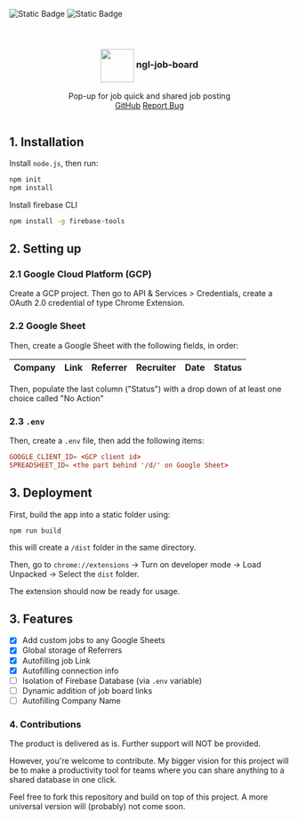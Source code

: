 ![Static Badge](https://img.shields.io/badge/LICENSE-ISC-orange)
![Static Badge](https://img.shields.io/badge/STATUS-BUILD_SUCCESS-green)

<br />
<div align="center" style="border-style: solid; border-width: 1px; border-color: white">
    
<h3 align="center"><image align="center" src="icons/icon48.png" style="width: 60px"/> ngl-job-board</h3>
  <p align="center">
    Pop-up for job quick and shared job posting
    <br />
    <a href="https://github.com/dmtrung14-misc/ngl-job">GitHub</a>
    <a href="https://github.com/dmtrung14-misc/ngl-job/issues">Report Bug</a>
  </p>
</div>

## 1. Installation
Install `node.js`, then run:
```bash
npm init
npm install
```

Install firebase CLI
```bash
npm install -g firebase-tools
```

## 2. Setting up
### 2.1 Google Cloud Platform (GCP)
Create a GCP project. Then go to API & Services > Credentials, create a OAuth 2.0 credential of type Chrome Extension.

### 2.2 Google Sheet
Then, create a Google Sheet with the following fields, in order:

| Company 	| Link 	| Referrer 	| Recruiter 	| Date 	| Status 	|
|---	|---	|---	|---	|---	|---	|

Then, populate the last column ("Status") with a drop down of at least one choice called "No Action"

### 2.3 `.env`
Then, create a `.env` file, then add the following items:
```conf
GOOGLE_CLIENT_ID= <GCP client id>
SPREADSHEET_ID= <the part behind '/d/' on Google Sheet>
```

## 3. Deployment
First, build the app into a static folder using:
```
npm run build
```
this will create a `/dist` folder in the same directory.

Then, go to `chrome://extensions` -> Turn on developer mode -> Load Unpacked -> Select the `dist` folder.

The extension should now be ready for usage.

## 3. Features
- [x] Add custom jobs to any Google Sheets
- [x] Global storage of Referrers
- [x] Autofilling job Link
- [x] Autofilling connection info
- [ ] Isolation of Firebase Database (via `.env` variable)
- [ ] Dynamic addition of job board links
- [ ] Autofilling Company Name

### 4. Contributions
The product is delivered as is. Further support will NOT be provided.

However, you're welcome to contribute. My bigger vision for this project will be to make a productivity tool for teams where you can share anything to a shared database in one click.

Feel free to fork this repository and build on top of this project. A more universal version will (probably) not come soon.

